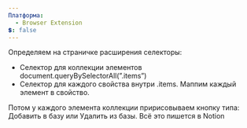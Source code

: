 ```yaml
---
Платформа:
  - Browser Extension
💲: false
---
```

Определяем на страничке расширения селекторы:

- Селектор для коллекции элементов document.queryBySelectorAll(”.items”)
- Селектор для каждого свойства внутри .items. Маппим каждый элемент в свойство.

Потом у каждого элемента коллекции пририсовываем кнопку типа: Добавить в базу или Удалить из базы. Всё это пишется в Notion
